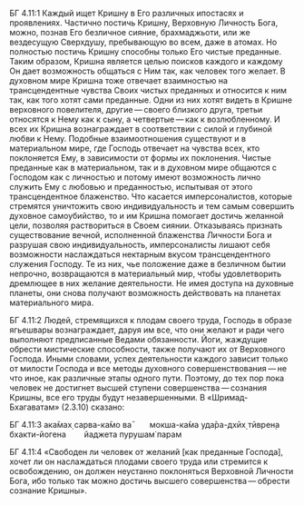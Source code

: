 БГ 4.11:1	Каждый ищет Кришну в Его различных ипостасях и проявлениях. Частично постичь Кришну, Верховную Личность Бога, можно, познав Его безличное сияние, брахмаджьоти, или же вездесущую Сверхдушу, пребывающую во всем, даже в атомах. Но полностью постичь Кришну способны только Его чистые преданные. Таким образом, Кришна является целью поисков каждого и каждому Он дает возможность общаться с Ним так, как человек того желает. В духовном мире Кришна тоже отвечает взаимностью на трансцендентные чувства Своих чистых преданных и относится к ним так, как того хотят сами преданные. Одни из них хотят видеть в Кришне верховного повелителя, другие — своего близкого друга, третьи относятся к Нему как к сыну, а четвертые — как к возлюбленному. И всех их Кришна вознаграждает в соответствии с силой и глубиной любви к Нему. Подобные взаимоотношения существуют и в материальном мире, где Господь отвечает на чувства всех, кто поклоняется Ему, в зависимости от формы их поклонения. Чистые преданные как в материальном, так и в духовном мире общаются с Господом как с личностью и потому имеют возможность лично служить Ему с любовью и преданностью, испытывая от этого трансцендентное блаженство. Что касается имперсоналистов, которые стремятся уничтожить свою индивидуальность и тем самым совершить духовное самоубийство, то и им Кришна помогает достичь желанной цели, позволяя раствориться в Своем сиянии. Отказываясь признать существование вечной, исполненной блаженства Личности Бога и разрушая свою индивидуальность, имперсоналисты лишают себя возможности наслаждаться нектарным вкусом трансцендентного служения Господу. Те из них, чье положение даже в безличном бытии непрочно, возвращаются в материальный мир, чтобы удовлетворить дремлющее в них желание деятельности. Не имея доступа на духовные планеты, они снова получают возможность действовать на планетах материального мира.

БГ 4.11:2	Людей, стремящихся к плодам своего труда, Господь в образе ягьешвары вознаграждает, даруя им все, что они желают и ради чего выполняют предписанные Ведами обязанности. Йоги, жаждущие обрести мистические способности, также получают их от Верховного Господа. Иными словами, успех деятельности каждого зависит только от милости Господа и все методы духовного совершенствования — не что иное, как различные этапы одного пути. Поэтому, до тех пор пока человек не достигнет высшей ступени совершенства — сознания Кришны, все его труды будут незавершенными. В «Шримад-Бхагаватам» (2.3.10) сказано:

БГ 4.11:3	ака̄мах̣ сарва-ка̄мо ва̄   мокша-ка̄ма уда̄ра-дхӣх̣ тӣврен̣а бхакти-йогена   йаджета пурушам̇ парам

БГ 4.11:4	«Свободен ли человек от желаний [как преданные Господа], хочет ли он наслаждаться плодами своего труда или стремится к освобождению, он должен неустанно поклоняться Верховной Личности Бога, ибо только так можно достичь высшего совершенства — обрести сознание Кришны».